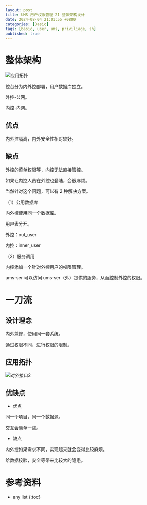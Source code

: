 ```yaml
---
layout: post
title: UMS 用户权限管理-21-整体架构设计
date: 2024-08-04 21:01:55 +0800
categories: [Basic]
tags: [basic, user, ums, priviliage, sh]
published: true
---
```


# 整体架构

![应用拓扑](https://gitee.com/houbinbin/imgbed/raw/master/img/%E5%AF%B9%E5%A4%96%E6%8E%A5%E5%8F%A3_V1.png)

控台分为内外控部署，用户数据库独立。

外控-公网。

内控-内网。

## 优点

内外控隔离，内外安全性相对较好。

## 缺点

外控的菜单权限等，内控无法直接管控。

如果让内控人员在外控也登陆，会很麻烦。

当然针对这个问题，可以有 2 种解决方案。

（1）公用数据库

内外控使用同一个数据库。

用户表分开。

外控：out_user

内控：inner_user

（2）服务调用

内控添加一个针对外控用户的权限管理。

ums-ser 可以访问 ums-ser（外）提供的服务，从而控制外控的权限。

# 一刀流

## 设计理念

内外兼修，使用同一套系统。

通过权限不同，进行权限的限制。

## 应用拓扑

![对外接口2](https://gitee.com/houbinbin/imgbed/raw/master/img/%E5%AF%B9%E5%A4%96%E6%8E%A5%E5%8F%A32.png)

## 优缺点

- 优点

同一个项目，同一个数据源。

交互会简单一些。

- 缺点

内外控如果需求不同，实现起来就会变得比较麻烦。

给数据校验，安全等带来比较大的隐患。




# 参考资料

* any list
{:toc}